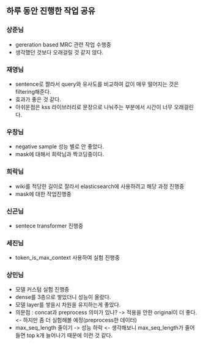 ## 하루 동안 진행한 작업 공유

### 상준님
- gereration based MRC 관련 작업 수행중
- 생각했던 것보다 오래걸릴 것 같지 않다.

### 재영님
- sentence로 짤라서 query와 유사도를 비교하여 값이 매우 떨어지는 것은 filtering해준다.
- 효과가 좋은 것 같다.
- 아쉬운점은 kss 라이브러리로 문장으로 나눠주는 부분에서 시간이 너무 오래걸린다.

### 우창님
- negative sample 성능 별로 안 좋았다.
- mask에 대해서 희락님과 짝코딩중이다.

### 희락님
- wiki를 적당한 길이로 잘라서 elasticsearch에 사용하려고 해당 과정 진행중
- mask에 대한 작업진행중

### 신곤님
- sentece transformer 진행중

### 세진님
- token_is_max_context 사용하여 실험 진행중

### 상민님
- 모델 커스텀 실험 진행중
- dense를 3층으로 쌓았더니 성능이 올랐다.
- 모델 layer를 쌓을시 차원을 유지하는게 좋았다.
- 의문점 : concat과 preprocess 의미가 있나? -> 적용을 안한 original이 더 좋다. <- 하지만 좀 더 실험해볼 예정(preprocess한 데이터)
- max_seq_length 줄이기 -> 성능 하락 <- 생각해보니 max_seq_length가 줄어들면 top k개 늘어나기 때문에 이런 것 같다.
